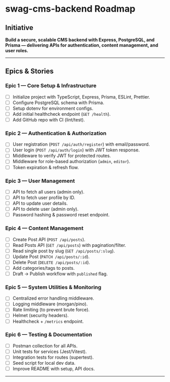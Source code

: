 # swag-cms-backend Roadmap

## Initiative
**Build a secure, scalable CMS backend with Express, PostgreSQL, and Prisma — delivering APIs for authentication, content management, and user roles.**

---

## Epics & Stories

### Epic 1 — Core Setup & Infrastructure
- [ ] Initialize project with TypeScript, Express, Prisma, ESLint, Prettier.
- [ ] Configure PostgreSQL schema with Prisma.
- [ ] Setup dotenv for environment configs.
- [ ] Add initial healthcheck endpoint (`GET /health`).
- [ ] Add GitHub repo with CI (lint/test).

### Epic 2 — Authentication & Authorization
- [ ] User registration (`POST /api/auth/register`) with email/password.
- [ ] User login (`POST /api/auth/login`) with JWT token response.
- [ ] Middleware to verify JWT for protected routes.
- [ ] Middleware for role-based authorization (`admin`, `editor`).
- [ ] Token expiration & refresh flow.

### Epic 3 — User Management
- [ ] API to fetch all users (admin only).
- [ ] API to fetch user profile by ID.
- [ ] API to update user details.
- [ ] API to delete user (admin only).
- [ ] Password hashing & password reset endpoint.

### Epic 4 — Content Management
- [ ] Create Post API (`POST /api/posts`).
- [ ] Read Posts API (`GET /api/posts`) with pagination/filter.
- [ ] Read single post by slug (`GET /api/posts/:slug`).
- [ ] Update Post (`PATCH /api/posts/:id`).
- [ ] Delete Post (`DELETE /api/posts/:id`).
- [ ] Add categories/tags to posts.
- [ ] Draft → Publish workflow with `published` flag.

### Epic 5 — System Utilities & Monitoring
- [ ] Centralized error handling middleware.
- [ ] Logging middleware (morgan/pino).
- [ ] Rate limiting (to prevent brute force).
- [ ] Helmet (security headers).
- [ ] Healthcheck + `/metrics` endpoint.

### Epic 6 — Testing & Documentation
- [ ] Postman collection for all APIs.
- [ ] Unit tests for services (Jest/Vitest).
- [ ] Integration tests for routes (supertest).
- [ ] Seed script for local dev data.
- [ ] Improve README with setup, API docs.

---
